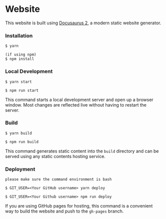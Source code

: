 # Website

This website is built using [Docusaurus 2](https://v2.docusaurus.io/), a modern static website generator.

### Installation

```
$ yarn

(if using npm)
$ npm install
```

### Local Development

```
$ yarn start

$ npm run start
```

This command starts a local development server and open up a browser window. Most changes are reflected live without having to restart the server.

### Build

```
$ yarn build

$ npm run build
```

This command generates static content into the `build` directory and can be served using any static contents hosting service.

### Deployment

```
please make sure the command environment is bash

$ GIT_USER=<Your GitHub username> yarn deploy

$ GIT_USER=<Your Github username> npm run deploy
```

If you are using GitHub pages for hosting, this command is a convenient way to build the website and push to the `gh-pages` branch.
